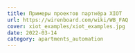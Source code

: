```yaml
---
title: Примеры проектов партнёра XIOT
url: https://wirenboard.com/wiki/WB_FAQ
cover: xiot_examples/xiot_examples.jpg
date: 2022-03-14
category: apartments_automation
---
```

